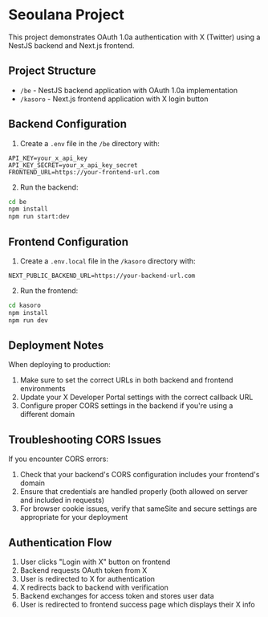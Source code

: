 # Seoulana Project

This project demonstrates OAuth 1.0a authentication with X (Twitter) using a NestJS backend and Next.js frontend.

## Project Structure

- `/be` - NestJS backend application with OAuth 1.0a implementation
- `/kasoro` - Next.js frontend application with X login button

## Backend Configuration

1. Create a `.env` file in the `/be` directory with:

```
API_KEY=your_x_api_key
API_KEY_SECRET=your_x_api_key_secret
FRONTEND_URL=https://your-frontend-url.com
```

2. Run the backend:

```bash
cd be
npm install
npm run start:dev
```

## Frontend Configuration

1. Create a `.env.local` file in the `/kasoro` directory with:

```
NEXT_PUBLIC_BACKEND_URL=https://your-backend-url.com
```

2. Run the frontend:

```bash
cd kasoro
npm install
npm run dev
```

## Deployment Notes

When deploying to production:

1. Make sure to set the correct URLs in both backend and frontend environments
2. Update your X Developer Portal settings with the correct callback URL
3. Configure proper CORS settings in the backend if you're using a different domain

## Troubleshooting CORS Issues

If you encounter CORS errors:

1. Check that your backend's CORS configuration includes your frontend's domain
2. Ensure that credentials are handled properly (both allowed on server and included in requests)
3. For browser cookie issues, verify that sameSite and secure settings are appropriate for your deployment

## Authentication Flow

1. User clicks "Login with X" button on frontend
2. Backend requests OAuth token from X
3. User is redirected to X for authentication
4. X redirects back to backend with verification
5. Backend exchanges for access token and stores user data
6. User is redirected to frontend success page which displays their X info